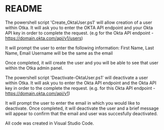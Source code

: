 # README


The powershell script 'Create_OktaUser.ps1' will allow creation of a user within Otka.
It will ask you to enter the OKTA API endpoint and your Okta API key in order to complete the request.
(e.g for the Okta API endpoint - https://domain.okta.com/api/v1/users)

It will prompt the user to enter the following information:
First Name,
Last Name,
Email
Username will be the same as the email

Once completed, it will create the user and you will be able to see that user within the Otka admin panel.

The powershell script 'Deactivate-OktaUser.ps1' will deactivate a user within Otka.
It will ask you to enter the Okta API endpoint and the Okta API key in order to the complete the request.
(e.g. for this Okta API endpoint - https://domain.okta.com/api/v1)

It will prompt the user to enter the email in which you would like to deactivate.
Once completed, it will deactivate the user and a brief message will appear to confirm that the email and user was succesfully deactivated.

All code was created in Visual Studio Code.
